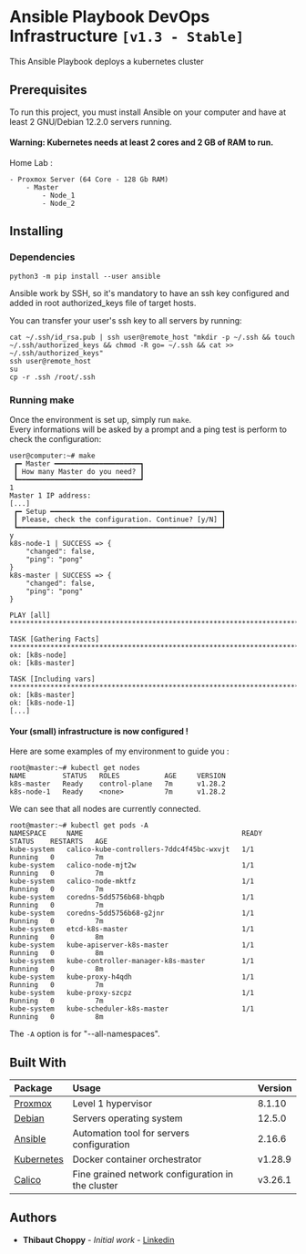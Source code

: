 # Ansible Playbook DevOps Infrastructure `[v1.3 - Stable]`

This Ansible Playbook deploys a kubernetes cluster

## Prerequisites

To run this project, you must install Ansible on your computer and have at least 2 GNU/Debian 12.2.0 servers running.
#### Warning: Kubernetes needs at least 2 cores and 2 GB of RAM to run.

Home Lab :
```
- Proxmox Server (64 Core - 128 Gb RAM)
    - Master
        - Node_1
        - Node_2
```

## Installing

### Dependencies
```
python3 -m pip install --user ansible
```

Ansible work by SSH, so it's mandatory to have an ssh key configured and added in root authorized_keys file of target hosts.

You can transfer your user's ssh key to all servers by running:
```
cat ~/.ssh/id_rsa.pub | ssh user@remote_host "mkdir -p ~/.ssh && touch ~/.ssh/authorized_keys && chmod -R go= ~/.ssh && cat >> ~/.ssh/authorized_keys"
ssh user@remote_host
su
cp -r .ssh /root/.ssh
```

### Running make

Once the environment is set up, simply run `make`.\
Every informations will be asked by a prompt and a ping test is perform to check the configuration:
```
user@computer:~# make
 ┏━ Master ━━━━━━━━━━━━━━━━━━━━━┓
 ┃ How many Master do you need? ┃
 ┗━━━━━━━━━━━━━━━━━━━━━━━━━━━━━━┛
1
Master 1 IP address:
[...]
 ┏━ Setup ━━━━━━━━━━━━━━━━━━━━━━━━━━━━━━━━━━━━━━━━━━┓
 ┃ Please, check the configuration. Continue? [y/N] ┃
 ┗━━━━━━━━━━━━━━━━━━━━━━━━━━━━━━━━━━━━━━━━━━━━━━━━━━┛
y
k8s-node-1 | SUCCESS => {
    "changed": false,
    "ping": "pong"
}
k8s-master | SUCCESS => {
    "changed": false,
    "ping": "pong"
}

PLAY [all] ******************************************************************************************************************************************************************************************************************************************************************************************************************************************************************

TASK [Gathering Facts] ******************************************************************************************************************************************************************************************************************************************************************************************************************************************************
ok: [k8s-node]
ok: [k8s-master]

TASK [Including vars] *******************************************************************************************************************************************************************************************************************************************************************************************************************************************************
ok: [k8s-master]
ok: [k8s-node-1]
[...]
```

#### Your (small) infrastructure is now configured !

Here are some examples of my environment to guide you :
```
root@master:~# kubectl get nodes
NAME         STATUS   ROLES           AGE     VERSION
k8s-master   Ready    control-plane   7m      v1.28.2
k8s-node-1   Ready    <none>          7m      v1.28.2
```
We can see that all nodes are currently connected.

```
root@master:~# kubectl get pods -A
NAMESPACE     NAME                                       READY   STATUS    RESTARTS   AGE
kube-system   calico-kube-controllers-7ddc4f45bc-wxvjt   1/1     Running   0          7m
kube-system   calico-node-mjt2w                          1/1     Running   0          7m
kube-system   calico-node-mktfz                          1/1     Running   0          7m
kube-system   coredns-5dd5756b68-bhqpb                   1/1     Running   0          7m
kube-system   coredns-5dd5756b68-g2jnr                   1/1     Running   0          7m
kube-system   etcd-k8s-master                            1/1     Running   0          8m
kube-system   kube-apiserver-k8s-master                  1/1     Running   0          8m
kube-system   kube-controller-manager-k8s-master         1/1     Running   0          8m
kube-system   kube-proxy-h4qdh                           1/1     Running   0          7m
kube-system   kube-proxy-szcpz                           1/1     Running   0          7m
kube-system   kube-scheduler-k8s-master                  1/1     Running   0          8m
```
The `-A` option is for "--all-namespaces".

<!-- ```
root@Master:~# kubectl describe pod/jenkins-deployment-667fb997fb-ncdwb --namespace jenkins
Name:         jenkins-deployment-667fb997fb-ncdwb
Namespace:    jenkins
Priority:     0
Node:         node-1/192.168.1.20
Start Time:   Tue, 22 Sep 2020 01:04:45 +0200
Labels:       app=jenkins
              pod-template-hash=667fb997fb
Annotations:  <none>
Status:       Running
IP:           10.244.1.2
IPs:
  IP:           10.244.1.2
Controlled By:  ReplicaSet/jenkins-deployment-667fb997fb
[...]
```
Here is a description of the jenkins pod, it currently works on the node-1 whose IP is 192.168.1.20

```
root@master:~# kubectl get services -A
NAMESPACE     NAME         TYPE        CLUSTER-IP       EXTERNAL-IP   PORT(S)                  AGE
default       kubernetes   ClusterIP   10.96.0.1        <none>        443/TCP                  48m
jenkins       jenkins      NodePort    10.108.213.130   <none>        8080:30000/TCP           48m
kube-system   kube-dns     ClusterIP   10.96.0.10       <none>        53/UDP,53/TCP,9153/TCP   48m
```
And finally, the list of all services and their open ports.

With all this information, I can deduce that jenkin is accessible with a browser on IP `192.168.1.20:30000`. -->

## Built With

| Package                                                       | Usage                                             | Version |
| :------------------------------------------------------------ | :------------------------------------------------ | :------ |
| [Proxmox](https://www.proxmox.com/en/)                        | Level 1 hypervisor                                | 8.1.10  |
| [Debian](https://www.debian.org/index.fr.html)                | Servers operating system                          | 12.5.0  |
| [Ansible](https://docs.ansible.com/ansible/latest/index.html) | Automation tool for servers configuration         | 2.16.6  |
| [Kubernetes](https://kubernetes.io/)                          | Docker container orchestrator                     | v1.28.9 |
| [Calico](https://docs.tigera.io/calico/3.26/about/)           | Fine grained network configuration in the cluster | v3.26.1 |

## Authors

* **Thibaut Choppy** - *Initial work* - [Linkedin](https://www.linkedin.com/in/thibaut-choppy/)

